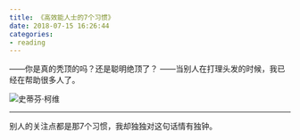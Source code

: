 ```yaml
---
title: 《高效能人士的7个习惯》
date: 2018-07-15 16:26:44
categories: 
- reading
---
```


——你是真的秃顶的吗？还是聪明绝顶了？
——当别人在打理头发的时候，我已经在帮助很多人了。

![史蒂芬·柯维](https://timgsa.baidu.com/timg?image&quality=80&size=b9999_10000&sec=1531653499092&di=9ce636e1ce9ce2a1840b0876542e267a&imgtype=0&src=http%3A%2F%2Fpic.baike.soso.com%2Fp%2F20140212%2Fbki-20140212133638-1313165557.jpg)


--------------

别人的关注点都是那7个习惯，我却独独对这句话情有独钟。